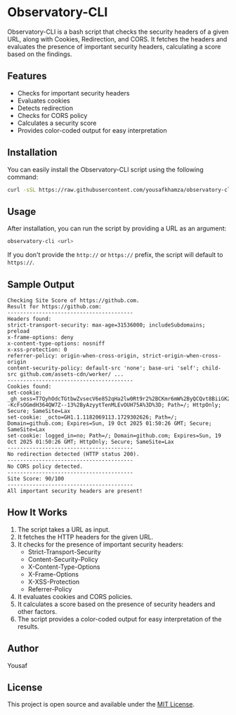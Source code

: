 # Observatory-CLI

Observatory-CLI is a bash script that checks the security headers of a given URL, along with Cookies, Redirection, and CORS. It fetches the headers and evaluates the presence of important security headers, calculating a score based on the findings.

## Features

- Checks for important security headers
- Evaluates cookies
- Detects redirection
- Checks for CORS policy
- Calculates a security score
- Provides color-coded output for easy interpretation

## Installation

You can easily install the Observatory-CLI script using the following command:

```bash
curl -sSL https://raw.githubusercontent.com/yousafkhamza/observatory-cli/main/install.sh | bash
```

## Usage

After installation, you can run the script by providing a URL as an argument:

```bash
observatory-cli <url>
```

If you don't provide the `http://` or `https://` prefix, the script will default to `https://`.

## Sample Output

```
Checking Site Score of https://github.com.
Result for https://github.com:
----------------------------------------
Headers found:
strict-transport-security: max-age=31536000; includeSubdomains; preload
x-frame-options: deny
x-content-type-options: nosniff
x-xss-protection: 0
referrer-policy: origin-when-cross-origin, strict-origin-when-cross-origin
content-security-policy: default-src 'none'; base-uri 'self'; child-src github.com/assets-cdn/worker/ ...
----------------------------------------
Cookies found:
set-cookie: _gh_sess=T7QyhOdcTGtbwZvsecV6e852qHa2lw0Rt9r2%2BCKmr6mW%2ByQCQvt8BiiGK28%2BJ6pnc%2BC20IKIapFH8%2Bom3Q%2BQrr12VjFzMyQmcRJk9tmEB1JZHqrvIoS4m6iWVoU1UHOQ5S1xlcaLYDzNkcfjfajhxpgfqkXAgZyn4DEfq%2FhteWPn4bVC9A2o%2FBFi%2BobvJULR2P8XcBtVzMxxPa3SqJ5wJxzotRavha%2FtsxFX74%2FP%2BbB8EKP8kspEkMEVjji4pII3MCLDhiE6fNh%2FKPBjVgepHg%3D%3D--KcFsOGmdH364QW7Z--13%2ByAzyytTenMLEvOUH75A%3D%3D; Path=/; HttpOnly; Secure; SameSite=Lax
set-cookie: _octo=GH1.1.1182069113.1729302626; Path=/; Domain=github.com; Expires=Sun, 19 Oct 2025 01:50:26 GMT; Secure; SameSite=Lax
set-cookie: logged_in=no; Path=/; Domain=github.com; Expires=Sun, 19 Oct 2025 01:50:26 GMT; HttpOnly; Secure; SameSite=Lax
----------------------------------------
No redirection detected (HTTP status 200).
----------------------------------------
No CORS policy detected.
----------------------------------------
Site Score: 90/100
----------------------------------------
All important security headers are present!
```

## How It Works

1. The script takes a URL as input.
2. It fetches the HTTP headers for the given URL.
3. It checks for the presence of important security headers:
   - Strict-Transport-Security
   - Content-Security-Policy
   - X-Content-Type-Options
   - X-Frame-Options
   - X-XSS-Protection
   - Referrer-Policy
4. It evaluates cookies and CORS policies.
5. It calculates a score based on the presence of security headers and other factors.
6. The script provides a color-coded output for easy interpretation of the results.

## Author

Yousaf

## License

This project is open source and available under the [MIT License](LICENSE).